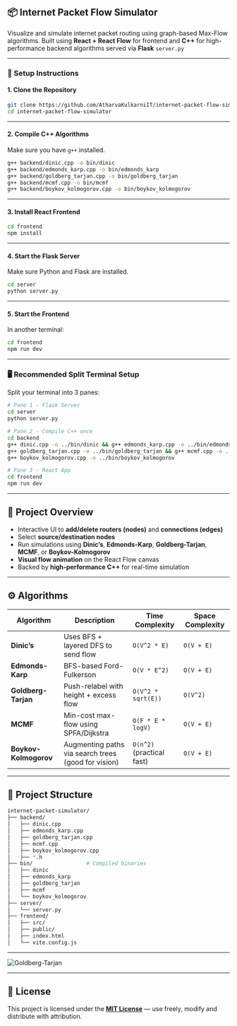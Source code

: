 ## 📦 Internet Packet Flow Simulator

Visualize and simulate internet packet routing using graph-based Max-Flow algorithms. Built using **React + React Flow** for frontend and **C++** for high-performance backend algorithms served via **Flask** `server.py`

---

### 🔧 Setup Instructions

#### 1. Clone the Repository

```bash
git clone https://github.com/AtharvaKulkarniIT/internet-packet-flow-simulator.git
cd internet-packet-flow-simulator
```

---

#### 2. Compile C++ Algorithms

Make sure you have `g++` installed.

```bash
g++ backend/dinic.cpp -o bin/dinic
g++ backend/edmonds_karp.cpp -o bin/edmonds_karp
g++ backend/goldberg_tarjan.cpp -o bin/goldberg_tarjan
g++ backend/mcmf.cpp -o bin/mcmf
g++ backend/boykov_kolmogorov.cpp -o bin/boykov_kolmogorov
```

---

#### 3. Install React Frontend

```bash
cd frontend
npm install
```

---

#### 4. Start the Flask Server

Make sure Python and Flask are installed.

```bash
cd server
python server.py
```

---

#### 5. Start the Frontend

In another terminal:

```bash
cd frontend
npm run dev
```

---

### 🖥️ Recommended Split Terminal Setup

Split your terminal into 3 panes:

```bash
# Pane 1 - Flask Server
cd server
python server.py

# Pane 2 - Compile C++ once
cd backend
g++ dinic.cpp -o ../bin/dinic && g++ edmonds_karp.cpp -o ../bin/edmonds_karp
g++ goldberg_tarjan.cpp -o ../bin/goldberg_tarjan && g++ mcmf.cpp -o ../bin/mcmf
g++ boykov_kolmogorov.cpp -o ../bin/boykov_kolmogorov

# Pane 3 - React App
cd frontend
npm run dev
```

---

## 🚀 Project Overview

* Interactive UI to **add/delete routers (nodes)** and **connections (edges)**
* Select **source/destination nodes**
* Run simulations using **Dinic’s**, **Edmonds-Karp**, **Goldberg-Tarjan**, **MCMF**, or **Boykov-Kolmogorov**
* **Visual flow animation** on the React Flow canvas
* Backed by **high-performance C++** for real-time simulation

---

## ⚙️ Algorithms

| Algorithm             | Description                                         | Time Complexity           | Space Complexity |
| --------------------- | --------------------------------------------------- | ------------------------- | ---------------- |
| **Dinic’s**           | Uses BFS + layered DFS to send flow                 | `O(V^2 * E)`              | `O(V + E)`       |
| **Edmonds-Karp**      | BFS-based Ford-Fulkerson                            | `O(V * E^2)`              | `O(V + E)`       |
| **Goldberg-Tarjan**   | Push-relabel with height + excess flow              | `O(V^2 * sqrt(E))`        | `O(V^2)`         |
| **MCMF**              | Min-cost max-flow using SPFA/Dijkstra               | `O(F * E * logV)`         | `O(V + E)`       |
| **Boykov-Kolmogorov** | Augmenting paths via search trees (good for vision) | `O(n^2)` (practical fast) | `O(V + E)`       |

---

## 📁 Project Structure

```bash
internet-packet-simulator/
├── backend/
│   ├── dinic.cpp
│   ├── edmonds_karp.cpp
│   ├── goldberg_tarjan.cpp
│   ├── mcmf.cpp
│   ├── boykov_kolmogorov.cpp
│   ├── *.h
├── bin/                 # Compiled binaries
│   ├── dinic
│   ├── edmonds_karp
│   ├── goldberg_tarjan
│   ├── mcmf
│   └── boykov_kolmogorov
├── server/
│   └── server.py
├── frontend/
│   ├── src/
│   ├── public/
│   ├── index.html
│   └── vite.config.js
```

---

![Goldberg-Tarjan](https://drive.google.com/uc?export=view\&id=1EO94TVLGvs_zFypz4iOCCLIHQD0z7iFZ)

---

## 📄 License

This project is licensed under the **[MIT License](LICENSE)** — use freely, modify and distribute with attribution.




